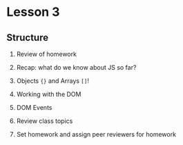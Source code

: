 # Lesson 3


## Structure


1) Review of homework

2) Recap: what do we know about JS so far?

3) Objects `{}` and Arrays `[]`!

4) Working with the DOM

5) DOM Events

6) Review class topics

7) Set homework and assign peer reviewers for homework